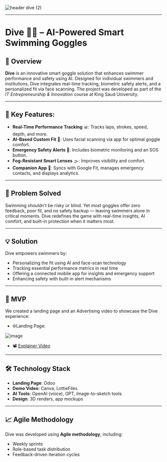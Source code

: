
![header dive (2)](https://github.com/user-attachments/assets/628a8018-ce75-4c6e-bd0e-e927e3c772fa)

---

# Dive 🏊‍♂️ – AI-Powered Smart Swimming Goggles

## 📘 Overview  
**Dive** is an innovative smart goggle solution that enhances swimmer performance and safety using AI. Designed for individual swimmers and institutions, Dive integrates real-time tracking, biometric safety alerts, and a personalized fit via face scanning. The project was developed as part of the *IT Entrepreneurship & Innovation* course at King Saud University.

---

## 🎯 Key Features:
- **Real-Time Performance Tracking** 📊: Tracks laps, strokes, speed, depth, and more.
- **AI-Based Custom Fit** 🤖: Uses facial scanning via app for optimal goggle comfort.
- **Emergency Safety Alerts** 🚨: Includes biometric monitoring and an SOS button.
- **Fog-Resistant Smart Lenses** 🌫️: Improves visibility and comfort.
- **Companion App** 📱: Syncs with Google Fit, manages emergency contacts, and displays analytics.

---

## 🧩 Problem Solved  
Swimming shouldn’t be risky or blind. Yet most goggles offer zero feedback, poor fit, and no safety backup — leaving swimmers alone in critical moments. Dive redefines the game with real-time insights, AI comfort, and built-in protection when it matters most.

---

## 💡 Solution  
Dive empowers swimmers by:
- Personalizing the fit using AI and face-scan technology  
- Tracking essential performance metrics in real time  
- Offering a connected mobile app for insights and emergency support  
- Enhancing safety with built-in alert mechanisms

---

## 🎥 MVP 
We created a landing page and an Advertising video to showcase the Dive experience:
- 🌐Landing Page:
  
![image](https://github.com/user-attachments/assets/195f63e1-e601-4bf0-980a-90b6cfcda6e5)

- 📽️ [Explainer Video](https://youtu.be/yYAkt9Atbww?si=YRHhnmpmOqVYu4po)

---

## 🛠️ Technology Stack  
- **Landing Page**: Odoo  
- **Demo Video**: Canva, LottieFiles  
- **AI Tools**: OpenAI (voice), GPT, Image-to-sketch tools  
- **Design**: 3D renders, app mockups

---

## 📈 Agile Methodology  
Dive was developed using **Agile methodology**, including:
- Weekly sprints  
- Role-based task distribution  
- Feedback-driven iteration cycles


